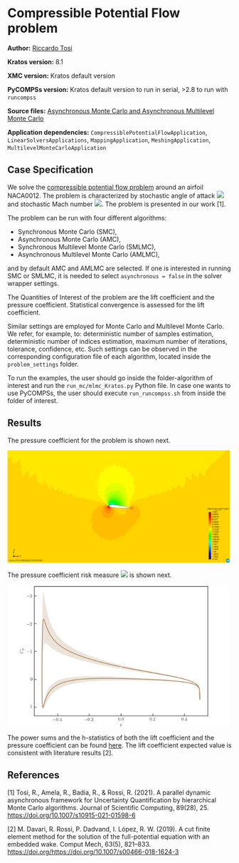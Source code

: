 # Compressible Potential Flow problem

**Author:** [Riccardo Tosi](https://github.com/riccardotosi)

**Kratos version:** 8.1

**XMC version:** Kratos default version

**PyCOMPSs version:** Kratos default version to run in serial, >2.8 to run with `runcompss`

**Source files:** [Asynchronous Monte Carlo and Asynchronous Multilevel Monte Carlo](source)

**Application dependencies:** `CompressiblePotentialFlowApplication`, `LinearSolversApplications`, `MappingApplication`, `MeshingApplication`, `MultilevelMonteCarloApplication`

## Case Specification
We solve the [compressible potential flow problem](https://github.com/KratosMultiphysics/Kratos/blob/master/applications/CompressiblePotentialFlowApplication/python_scripts/potential_flow_analysis.py) around an airfoil NACA0012. The problem is characterized by stochastic angle of attack <img src="https://render.githubusercontent.com/render/math?math=\alpha\sim\mathcal{N}(5.0,0.05)"> and stochastic Mach number <img src="https://render.githubusercontent.com/render/math?math=M_{\infty}\sim\mathcal{N}(0.3,0.003)">. The problem is presented in our work [1].

The problem can be run with four different algorithms:

* Synchronous Monte Carlo (SMC),
* Asynchronous Monte Carlo (AMC),
* Synchronous Multilevel Monte Carlo (SMLMC),
* Asynchronous Multilevel Monte Carlo (AMLMC),

and by default AMC and AMLMC are selected. If one is interested in running SMC or SMLMC, it is needed to select `asynchronous = false` in the solver wrapper settings.

The Quantities of Interest of the problem are the lift coefficient and the pressure coefficient. Statistical convergence is assessed for the lift coefficient.

Similar settings are employed for Monte Carlo and Multilevel Monte Carlo. We refer, for example, to: deterministic number of samples estimation, deterministic number of indices estimation, maximum number of iterations, tolerance, confidence, etc. Such settings can be observed in the corresponding configuration file of each algorithm, located inside the `problem_settings` folder.

To run the examples, the user should go inside the folder-algorithm of interest and run the `run_mc/mlmc_Kratos.py` Python file. In case one wants to use PyCOMPSs, the user should execute `run_runcompss.sh` from inside the folder of interest.

## Results

The pressure coefficient for the problem is shown next.

<img src="data/cpf_pressure.png" alt="pressure coefficient" width="500"/>

The pressure coefficient risk measure <img src="https://render.githubusercontent.com/render/math?math=\mathbb{E}[C_p] \pm \sigma[C_p]"> is shown next.

<img src="data/cpf_expvalue_pm_stddeviation.png" alt="pressure coefficient risk measure" width="500"/>

The power sums and the h-statistics of both the lift coefficient and the pressure coefficient can be found [here](source/power_sums_outputs).
The lift coefficient expected value is consistent with literature results [2].

## References

[1] Tosi, R., Amela, R., Badia, R., & Rossi, R. (2021). A parallel dynamic asynchronous framework for Uncertainty Quantification by hierarchical Monte Carlo algorithms. Journal of Scientific Computing, 89(28), 25. https://doi.org/10.1007/s10915-021-01598-6

[2] M. Davari, R. Rossi, P. Dadvand, I. López, R. W. (2019). A cut finite element method for the solution of the full-potential equation with an embedded wake. Comput Mech, 63(5), 821–833. https://doi.org/https://doi.org/10.1007/s00466-018-1624-3
